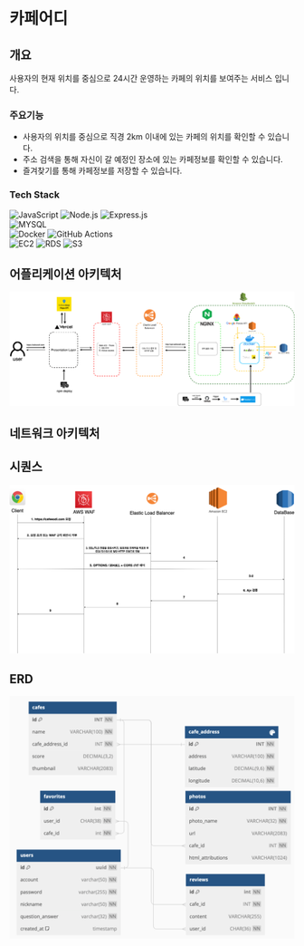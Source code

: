 # 카페어디

## 개요
사용자의 현재 위치를 중심으로 24시간 운영하는 카페의 위치를 보여주는 서비스 입니다. 

### 주요기능
- 사용자의 위치를 중심으로 직경 2km 이내에 있는 카페의 위치를 확인할 수 있습니다. 
- 주소 검색을 통해 자신이 갈 예정인 장소에 있는 카페정보를 확인할 수 있습니다. 
- 즐겨찾기를 통해 카페정보를 저장할 수 있습니다.

### Tech Stack
![JavaScript](https://img.shields.io/badge/JavaScript-F7DF1E.svg?&style=for-the-badge&logo=JavaScript&logoColor=white)
![Node.js](https://img.shields.io/badge/Node.js-339933.svg?&style=for-the-badge&logo=Node.js&logoColor=white)
![Express.js](https://img.shields.io/badge/Express.js-000000.svg?&style=for-the-badge&logo=Express&logoColor=white)
<br>
![MYSQL](https://img.shields.io/badge/MYSQL-4479A1.svg?&style=for-the-badge&logo=MYSQL&logoColor=white)
<br>
![Docker](https://img.shields.io/badge/docker-2496ED.svg?style=for-the-badge&logo=docker&logoColor=white)
![GitHub Actions](https://img.shields.io/badge/github%20actions-2088FF.svg?style=for-the-badge&logo=githubactions&logoColor=white)
<br>
![EC2](https://img.shields.io/badge/Amazon%20EC2-FF9900?style=for-the-badge&logo=Amazon%20EC2&logoColor=white)
![RDS](https://img.shields.io/badge/S3-527FFF.svg?style=for-the-badge&logo=Amazon%20RDS&logoColor=white)
![S3](https://img.shields.io/badge/Amazon%20S3-569A31?style=for-the-badge&logo=Amazon%20S3&logoColor=white)

## 어플리케이션 아키텍처
![Sequence_whichcafe](https://github.com/devdev2022/WhichCafe/blob/main/projectmaterial/Architecture.drawio.png)

## 네트워크 아키텍처

## 시퀀스 
![Architecture_whichcafe](https://github.com/devdev2022/WhichCafe/blob/main/projectmaterial/Sequence.drawio.png)

## ERD
![ERD_whichcafe](https://github.com/devdev2022/WhichCafe/blob/main/projectmaterial/ERD.png)
